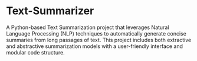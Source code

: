 # Text-Summarizer
A Python-based Text Summarization project that leverages Natural Language Processing (NLP) techniques to automatically generate concise summaries from long passages of text. This project includes both extractive and abstractive summarization models with a user-friendly interface and modular code structure.
